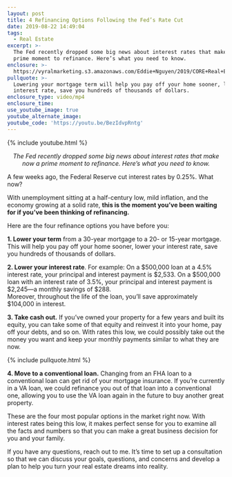```yaml
---
layout: post
title: 4 Refinancing Options Following the Fed’s Rate Cut
date: 2019-08-22 14:49:04
tags:
  - Real Estate
excerpt: >-
  The Fed recently dropped some big news about interest rates that make now a
  prime moment to refinance. Here’s what you need to know.
enclosure: >-
  https://vyralmarketing.s3.amazonaws.com/Eddie+Nguyen/2019/CORE+Real+Estate+4+Finance+Options.mp4
pullquote: >-
  Lowering your mortgage term will help you pay off your home sooner, lower your
  interest rate, save you hundreds of thousands of dollars.
enclosure_type: video/mp4
enclosure_time:
use_youtube_image: true
youtube_alternate_image:
youtube_code: 'https://youtu.be/BezIdvpRntg'
---
```


{% include youtube.html %}

<p style="text-align: center;"><em>The Fed recently dropped some big news about interest rates that make now a prime moment to refinance. Here’s what you need to know.</em></p>

A few weeks ago, the Federal Reserve cut interest rates by 0.25%. What now?

With unemployment sitting at a half-century low, mild inflation, and the economy growing at a solid rate, **this is the moment you’ve been waiting for if you’ve been thinking of refinancing.&nbsp;**

Here are the four refinance options you have before you:

**1\. Lower your term** from a 30-year mortgage to a 20- or 15-year mortgage. This will help you pay off your home sooner, lower your interest rate, save you hundreds of thousands of dollars.

**2\. Lower your interest rate**. For example: On a $500,000 loan at a 4.5% interest rate, your principal and interest payment is $2,533. On a $500,000 loan with an interest rate of 3.5%, your principal and interest payment is $2,245—a monthly savings of $288.&nbsp;<br>Moreover, throughout the life of the loan, you’ll save approximately $104,000 in interest.

**3\. Take cash out.** If you’ve owned your property for a few years and built its equity, you can take some of that equity and reinvest it into your home, pay off your debts, and so on. With rates this low, we could possibly take out the money you want and keep your monthly payments similar to what they are now.

{% include pullquote.html %}

**4\. Move to a conventional loan.** Changing from an FHA loan to a conventional loan can get rid of your mortgage insurance. If you’re currently in a VA loan, we could refinance you out of that loan into a conventional one, allowing you to use the VA loan again in the future to buy another great property.

These are the four most popular options in the market right now. With interest rates being this low, it makes perfect sense for you to examine all the facts and numbers so that you can make a great business decision for you and your family.

If you have any questions, reach out to me. It’s time to set up a consultation so that we can discuss your goals, questions, and concerns and develop a plan to help you turn your real estate dreams into reality.